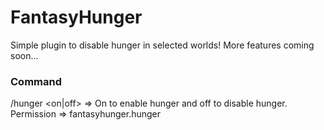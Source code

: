 # FantasyHunger
Simple plugin to disable hunger in selected worlds! More features coming soon...

### Command
/hunger <on|off> => On to enable hunger and off to disable hunger. Permission => fantasyhunger.hunger
